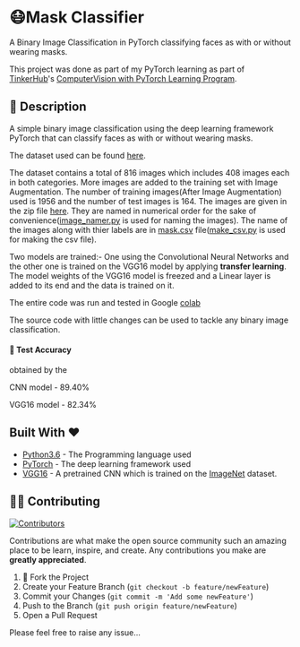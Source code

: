 # 😷Mask Classifier

A Binary Image Classification in PyTorch classifying faces as with or without wearing masks. 

This project was done as part of my PyTorch learning as part of [TinkerHub](https://tinkerhub.org/)'s [ComputerVision with PyTorch Learning Program](https://github.com/tinkerhub-org/ComputerVision-with-PyTorch-Learning-Program).  



## 📘 Description

A simple binary image classification using the deep learning framework PyTorch that can classify faces as with or without wearing masks. 

The dataset used can be found [here](https://github.com/prajnasb/observations/tree/master/experiements/data). 

The dataset contains a total of 816 images which includes 408 images each in both categories. More images are added to the training set with Image Augmentation. The number of training images(After Image Augmentation) used is 1956 and the number of test images is 164. The images are  given in the zip file [here](https://github.com/Harikrishnan6336/Mask_Classifier/blob/master/data/images.zip). They are named in numerical order for the sake of convenience([image_namer.py](https://github.com/Harikrishnan6336/Mask_Classifier/blob/master/data/image_namer.py) is used for naming the images). The name of the images along with thier labels are in [mask.csv](https://github.com/Harikrishnan6336/Mask_Classifier/blob/master/csv/mask.csv) file([make_csv.py](https://github.com/Harikrishnan6336/Mask_Classifier/blob/master/csv/make_csv.py) is used for making the csv file).

Two models are trained:- 
One using the Convolutional Neural Networks and the other one is trained on the VGG16 model by applying **transfer learning**. The model weights of the VGG16 model is freezed and a Linear layer is added to its end and the data is trained on it. 

The entire code was run and tested in Google [colab](https://colab.research.google.com/notebooks/intro.ipynb#recent=true)


The source code with little changes can be used to tackle any binary image classification.



#### 🎯 Test Accuracy  
 obtained by the
 
 CNN model  - 89.40%
 
 VGG16 model - 82.34%



## Built With ❤️ 

* [Python3.6](https://docs.python.org/3.6/) - The Programming language used
* [PyTorch](https://pytorch.org/) - The deep learning framework used
* [VGG16](https://github.com/pytorch/vision/blob/master/torchvision/models/vgg.py) - A pretrained CNN which is trained on the [ImageNet](http://www.image-net.org/) dataset. 


## 💁🏻 Contributing
[![Contributors][contributors-shield]][contributors-url]

Contributions are what make the open source community such an amazing place to be learn, inspire, and create. Any contributions you make are **greatly appreciated**.

1. 🍴 Fork the Project
2. Create your Feature Branch (`git checkout -b feature/newFeature`)
3. Commit your Changes (`git commit -m 'Add some newFeature'`)
4. Push to the Branch (`git push origin feature/newFeature`)
5. Open a Pull Request

Please feel free to raise any issue...


 


[contributors-shield]: https://img.shields.io/github/contributors/othneildrew/Best-README-Template.svg?style=flat-square
[contributors-url]: https://github.com/Harikrishnan6336/Mask_Classifier/graphs/contributors

